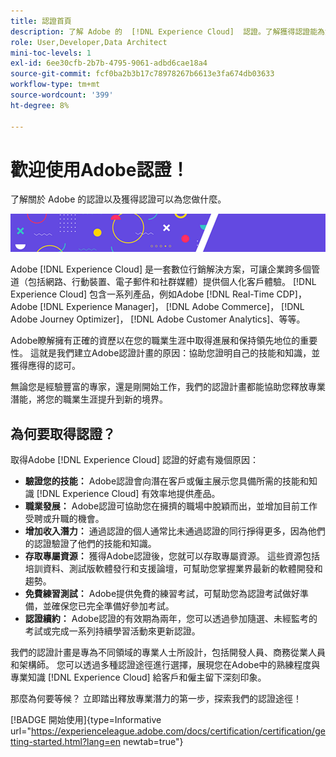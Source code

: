 ```yaml
---
title: 認證首頁
description: 了解 Adobe 的  [!DNL Experience Cloud]  認證。了解獲得認證能為您做什麼。
role: User,Developer,Data Architect
mini-toc-levels: 1
exl-id: 6ee30cfb-2b7b-4795-9061-adbd6cae18a4
source-git-commit: fcf0ba2b3b17c78978267b6613e3fa674db03633
workflow-type: tm+mt
source-wordcount: '399'
ht-degree: 8%

---
```


# 歡迎使用Adobe認證！

了解關於 Adobe 的認證以及獲得認證可以為您做什麼。

![橫幅](/help/certifications/assets/home_banner_smallwide.png)

Adobe [!DNL Experience Cloud] 是一套數位行銷解決方案，可讓企業跨多個管道（包括網路、行動裝置、電子郵件和社群媒體）提供個人化客戶體驗。 [!DNL Experience Cloud] 包含一系列產品，例如Adobe [!DNL Real-Time CDP]，Adobe [!DNL Experience Manager]， [!DNL Adobe Commerce]， [!DNL Adobe Journey Optimizer]， [!DNL Adobe Customer Analytics]、等等。

Adobe瞭解擁有正確的資歷以在您的職業生涯中取得進展和保持領先地位的重要性。 這就是我們建立Adobe認證計畫的原因：協助您證明自己的技能和知識，並獲得應得的認可。

無論您是經驗豐富的專家，還是剛開始工作，我們的認證計畫都能協助您釋放專業潛能，將您的職業生涯提升到新的境界。

## 為何要取得認證？

取得Adobe [!DNL Experience Cloud] 認證的好處有幾個原因：

* **驗證您的技能：** Adobe認證會向潛在客戶或僱主展示您具備所需的技能和知識 [!DNL Experience Cloud] 有效率地提供產品。
* **職業發展：** Adobe認證可協助您在擁擠的職場中脫穎而出，並增加目前工作受聘或升職的機會。
* **增加收入潛力：** 通過認證的個人通常比未通過認證的同行掙得更多，因為他們的認證驗證了他們的技能和知識。
* **存取專屬資源：** 獲得Adobe認證後，您就可以存取專屬資源。 這些資源包括培訓資料、測試版軟體發行和支援論壇，可幫助您掌握業界最新的軟體開發和趨勢。
* **免費練習測試：** Adobe提供免費的練習考試，可幫助您為認證考試做好準備，並確保您已完全準備好參加考試。
* **認證續約：** Adobe認證的有效期為兩年，您可以透過參加隨選、未經監考的考試或完成一系列持續學習活動來更新認證。

我們的認證計畫是專為不同領域的專業人士所設計，包括開發人員、商務從業人員和架構師。 您可以透過多種認證途徑進行選擇，展現您在Adobe中的熟練程度與專業知識 [!DNL Experience Cloud] 給客戶和僱主留下深刻印象。

那麼為何要等候？ 立即踏出釋放專業潛力的第一步，探索我們的認證途徑！

[!BADGE 開始使用]{type=Informative url="https://experienceleague.adobe.com/docs/certification/certification/getting-started.html?lang=en newtab=true"}
